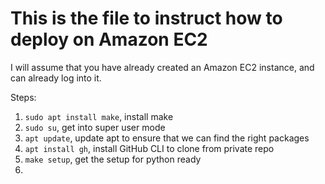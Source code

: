 # This is the file to instruct how to deploy on Amazon EC2

I will assume that you have already created an Amazon EC2 instance, and can already log into it. 

Steps: 

1. `sudo apt install make`, install make
2. `sudo su`, get into super user mode
3. `apt update`, update apt to ensure that we can find the right packages
4. `apt install gh`, install GitHub CLI to clone from private repo
4. `make setup`, get the setup for python ready
5. 